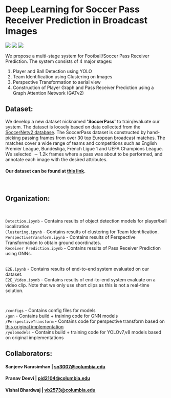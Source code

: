 <!-- #region -->
# Deep Learning for Soccer Pass Receiver Prediction in Broadcast Images
<img src="https://img.shields.io/badge/python-3.9-green" /> <img src="https://img.shields.io/badge/torch-1.13.0-orange" /> <img src="https://img.shields.io/badge/PyG-2.3-blue" /><br>

We propose a multi-stage system for Football/Soccer Pass Receiver Prediction. The system consists of 4 major stages: <br>
<ol>
    <li>Player and Ball Detection using YOLO</li>
    <li>Team Identification using Clustering on Images</li>
    <li>Perspective Transformation to aerial view</li>
    <li>Construction of Player Graph and Pass Receiver Prediction using a Graph Attention Network (GATv2)</li>
</ol>

## Dataset:
We develop a new dataset nicknamed **'SoccerPass'** to train/evaluate our system. The dataset is loosely based on data collected from the [SoccerNetv2 database](https://www.soccer-net.org/data). The SoccerPass dataset is constructed by hand-picking passing frames from over 30 top European broadcast matches. The matches cover a wide range of teams and competitions such as English Premier League, Bundesliga, French Ligue 1 and UEFA Champions League. We selected $\sim1.2$k frames where a pass was about to be performed, and annotate each image with the desired attributes. <br>
#### Our dataset can be found at [this link](https://drive.google.com/drive/folders/19VYIeUQN9b_BN69X3NcEvwYPj1Ba0wIl?usp=share_link).
<br>

## Organization:
<br>


`Detection.ipynb` - Contains results of object detection models for player/ball localization. <br>
`Clustering.ipynb` - Contains results of clustering for Team Identification. <br>
`PerspectiveTransform.ipynb` - Contains results of Perspective Transformation to obtain ground coordinates. <br>
`Receiver Prediction.ipynb` - Contains results of Pass Receiver Prediction using GNNs. <br>
<br>

`E2E.ipynb` - Contains results of end-to-end system evaluated on our dataset. <br>
`E2E_Video.ipynb` - Contains results of end-to-end system evaluate on a video clip. Note that we only use short clips as this is not a real-time solution.<br>

<br>

`/configs` - Contains config files for models <br>
`/gnn` - Contains build + training code for GNN models <br>
`/PerspectiveTransform` - Contains code for perspective transform based on [this original implementation](https://github.com/FootballAnalysis/footballanalysis/tree/main/Perspective%20Transformation) <br>
`/yolomodels` - Contains build + training code for YOLOv7,v8 models based on original implementations <br>

## Collaborators:

#### Sanjeev Narasimhan | sn3007@columbia.edu
#### Pranav Deevi | pid2104@columbia.edu
#### Vishal Bhardwaj | vb2573@columbia.edu
<!-- #endregion -->

```python

```
